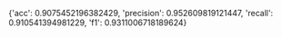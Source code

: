 {'acc': 0.9075452196382429, 'precision': 0.952609819121447, 'recall': 0.910541394981229, 'f1': 0.9311006718189624}
